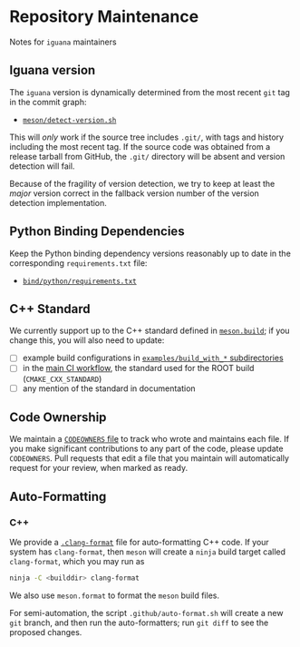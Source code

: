 # Repository Maintenance

Notes for `iguana` maintainers

## Iguana version

The `iguana` version is dynamically determined from the most recent `git` tag in the commit graph:

- [`meson/detect-version.sh`](/meson/detect-version.sh)

This will _only_ work if the source tree includes `.git/`, with tags and history including the most recent tag.
If the source code was obtained from a release tarball from GitHub, the `.git/` directory will be absent and version detection will fail.

Because of the fragility of version detection, we try to keep at least the _major_ version correct in the fallback version number of the version detection implementation.

## Python Binding Dependencies

Keep the Python binding dependency versions reasonably up to date in the corresponding `requirements.txt` file:

- [`bind/python/requirements.txt`](/bind/python/requirements.txt)

## C++ Standard

We currently support up to the C++ standard defined in [`meson.build`](/meson.build); if you change this, you will also need to update:
- [ ] example build configurations in [`examples/build_with_*` subdirectories](/examples)
- [ ] in the [main CI workflow](/.github/workflows/ci.yml), the standard used for the ROOT build (`CMAKE_CXX_STANDARD`)
- [ ] any mention of the standard in documentation

## Code Ownership

We maintain a [`CODEOWNERS` file](/CODEOWNERS) to track who wrote and maintains each file. If you make significant contributions to any part of the code, please update `CODEOWNERS`. Pull requests that edit a file that you maintain will automatically request for your review, when marked as ready.

## Auto-Formatting

### C++

We provide a [`.clang-format`](/.clang-format) file for auto-formatting C++ code. If your system has `clang-format`,
then `meson` will create a `ninja` build target called `clang-format`, which you may run as
```bash
ninja -C <builddir> clang-format
```
We also use `meson.format` to format the `meson` build files.

For semi-automation, the script `.github/auto-format.sh` will create a new
`git` branch, and then run the auto-formatters; run `git diff` to see the
proposed changes.

